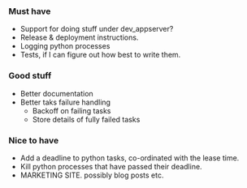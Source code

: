 ### Must have

- Support for doing stuff under dev_appserver?
- Release & deployment instructions.
- Logging python processes
- Tests, if I can figure out how best to write them.

### Good stuff

- Better documentation
- Better taks failure handling
  - Backoff on failing tasks
  - Store details of fully failed tasks

### Nice to have

- Add a deadline to python tasks, co-ordinated with the lease time.
- Kill python processes that have passed their deadline.
- MARKETING SITE.  possibly blog posts etc.
